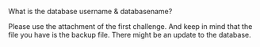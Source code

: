 What is the database username & databasename?

Please use the attachment of the first challenge. And keep in mind that the file you have is the backup file. There might be an update to the database.
